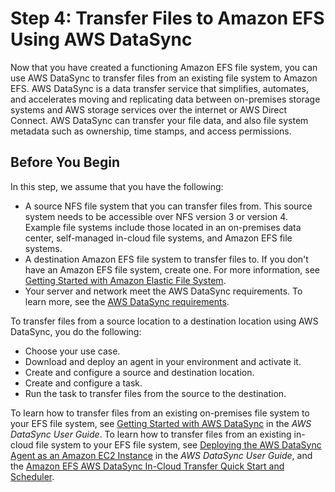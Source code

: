 # Step 4: Transfer Files to Amazon EFS Using AWS DataSync<a name="gs-step-four-sync-files"></a>

Now that you have created a functioning Amazon EFS file system, you can use AWS DataSync to transfer files from an existing file system to Amazon EFS\. AWS DataSync is a data transfer service that simplifies, automates, and accelerates moving and replicating data between on\-premises storage systems and AWS storage services over the internet or AWS Direct Connect\. AWS DataSync can transfer your file data, and also file system metadata such as ownership, time stamps, and access permissions\.

## Before You Begin<a name="step4-prereq"></a>

In this step, we assume that you have the following:
+ A source NFS file system that you can transfer files from\. This source system needs to be accessible over NFS version 3 or version 4\. Example file systems include those located in an on\-premises data center, self\-managed in\-cloud file systems, and Amazon EFS file systems\. 
+ A destination Amazon EFS file system to transfer files to\. If you don't have an Amazon EFS file system, create one\. For more information, see [Getting Started with Amazon Elastic File System](getting-started.md)\.
+ Your server and network meet the AWS DataSync requirements\. To learn more, see the [ AWS DataSync requirements](https://docs.aws.amazon.com/datasync/latest/userguide/requirements.html)\.

To transfer files from a source location to a destination location using AWS DataSync, you do the following:
+ Choose your use case\.
+ Download and deploy an agent in your environment and activate it\.
+ Create and configure a source and destination location\.
+ Create and configure a task\.
+ Run the task to transfer files from the source to the destination\.

To learn how to transfer files from an existing on\-premises file system to your EFS file system, see [Getting Started with AWS DataSync](https://docs.aws.amazon.com/datasync/latest/userguide/getting-started.html) in the *AWS DataSync User Guide*\. To learn how to transfer files from an existing in\-cloud file system to your EFS file system, see [Deploying the AWS DataSync Agent as an Amazon EC2 Instance](https://docs.aws.amazon.com/datasync/latest/userguide/ec2-agent.html) in the *AWS DataSync User Guide*, and the [ Amazon EFS AWS DataSync In\-Cloud Transfer Quick Start and Scheduler](https://github.com/aws-samples/amazon-efs-tutorial/tree/master/in-cloud-transfer)\. 